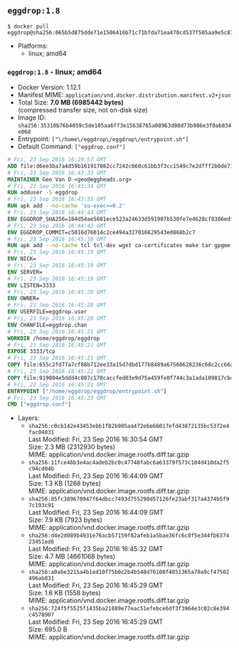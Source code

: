 ## `eggdrop:1.8`

```console
$ docker pull eggdrop@sha256:065b5d875dde71e1506416b71c71bfda71ea470cd537f505aa9e5c87610d2b78
```

-	Platforms:
	-	linux; amd64

### `eggdrop:1.8` - linux; amd64

-	Docker Version: 1.12.1
-	Manifest MIME: `application/vnd.docker.distribution.manifest.v2+json`
-	Total Size: **7.0 MB (6985442 bytes)**  
	(compressed transfer size, not on-disk size)
-	Image ID: `sha256:35310b76b4059c5de105aa6ff3e15638765a08963d80d73b986e3f0ab834e068`
-	Entrypoint: `["\/home\/eggdrop\/eggdrop\/entrypoint.sh"]`
-	Default Command: `["eggdrop.conf"]`

```dockerfile
# Fri, 23 Sep 2016 16:29:57 GMT
ADD file:d6ee3ba7a4d59b161917082cc7242c660c61bb3f3cc1549c7e2dfff2b0de7104 in / 
# Fri, 23 Sep 2016 16:43:33 GMT
MAINTAINER Geo Van O <geo@eggheads.org>
# Fri, 23 Sep 2016 16:43:34 GMT
RUN adduser -S eggdrop
# Fri, 23 Sep 2016 16:43:35 GMT
RUN apk add --no-cache 'su-exec>=0.2'
# Fri, 23 Sep 2016 16:44:43 GMT
ENV EGGDROP_SHA256=184d54ae5681ece523a24633d591907b530fe7e4628cf8386edf205a8eabf3cd
# Fri, 23 Sep 2016 16:44:43 GMT
ENV EGGDROP_COMMIT=c5016d76014c2ce494a327016629543ed868b2c7
# Fri, 23 Sep 2016 16:45:18 GMT
RUN apk add --no-cache tcl tcl-dev wget ca-certificates make tar gpgme bash build-base   && wget https://github.com/eggheads/eggdrop/archive/$EGGDROP_COMMIT.tar.gz -O develop.tar.gz  && echo "$EGGDROP_SHA256  develop.tar.gz" | sha256sum -c -   && tar -zxvf develop.tar.gz   && rm develop.tar.gz     && ( cd eggdrop-$EGGDROP_COMMIT     && ./configure --with-tclinc=/usr/include/tcl8.6/tcl.h --with-tcllib=/usr/lib/x86_64-linux-gnu/libtcl8.6.so     && make config     && make     && make install DEST=/home/eggdrop/eggdrop )   && rm -rf eggdrop-$EGGDROP_COMMIT   && mkdir /home/eggdrop/eggdrop/data   && chown -R eggdrop /home/eggdrop/eggdrop   && apk del tcl-dev wget ca-certificates make tar gpgme build-base
# Fri, 23 Sep 2016 16:45:19 GMT
ENV NICK=
# Fri, 23 Sep 2016 16:45:19 GMT
ENV SERVER=
# Fri, 23 Sep 2016 16:45:19 GMT
ENV LISTEN=3333
# Fri, 23 Sep 2016 16:45:20 GMT
ENV OWNER=
# Fri, 23 Sep 2016 16:45:20 GMT
ENV USERFILE=eggdrop.user
# Fri, 23 Sep 2016 16:45:20 GMT
ENV CHANFILE=eggdrop.chan
# Fri, 23 Sep 2016 16:45:21 GMT
WORKDIR /home/eggdrop/eggdrop
# Fri, 23 Sep 2016 16:45:21 GMT
EXPOSE 3333/tcp
# Fri, 23 Sep 2016 16:45:21 GMT
COPY file:655c2fd77a7cf08b712ee33a15d7dbd177b8489a67560628236c68c2cc66aa58 in /home/eggdrop/eggdrop 
# Fri, 23 Sep 2016 16:45:22 GMT
COPY file:919804e5ddd4c807c178caccfed03e9d75a459fe0f744c3a1ada109817cb44ec in /home/eggdrop/eggdrop/scripts/ 
# Fri, 23 Sep 2016 16:45:22 GMT
ENTRYPOINT ["/home/eggdrop/eggdrop/entrypoint.sh"]
# Fri, 23 Sep 2016 16:45:23 GMT
CMD ["eggdrop.conf"]
```

-	Layers:
	-	`sha256:c0cb142e43453ebb1f82b905aa472e6e66017efd43872135bc5372e4fac04031`  
		Last Modified: Fri, 23 Sep 2016 16:30:54 GMT  
		Size: 2.3 MB (2312930 bytes)  
		MIME: application/vnd.docker.image.rootfs.diff.tar.gzip
	-	`sha256:11fce46b3e4ac4adeb2bc0c47748fabc6a63379f573c104d410da2f5c94cd04b`  
		Last Modified: Fri, 23 Sep 2016 16:44:09 GMT  
		Size: 1.3 KB (1268 bytes)  
		MIME: application/vnd.docker.image.rootfs.diff.tar.gzip
	-	`sha256:85fc389670947f64dbcc7493d755290d57126fe23abf317a4374b5f97c193c91`  
		Last Modified: Fri, 23 Sep 2016 16:44:09 GMT  
		Size: 7.9 KB (7923 bytes)  
		MIME: application/vnd.docker.image.rootfs.diff.tar.gzip
	-	`sha256:d4e2d089b4931e76acb57159f82afeb1a5bae36fc6c8f5e344fb637423451ed6`  
		Last Modified: Fri, 23 Sep 2016 16:45:32 GMT  
		Size: 4.7 MB (4661068 bytes)  
		MIME: application/vnd.docker.image.rootfs.diff.tar.gzip
	-	`sha256:a0abe3215a4b1ed10f75b0c2b4b548d76100f4851365a70a9cf47502496ab831`  
		Last Modified: Fri, 23 Sep 2016 16:45:29 GMT  
		Size: 1.6 KB (1558 bytes)  
		MIME: application/vnd.docker.image.rootfs.diff.tar.gzip
	-	`sha256:724f5f5525f1435ba21889e77eac51efebce6df3f3964e3c02c8e394c4578907`  
		Last Modified: Fri, 23 Sep 2016 16:45:29 GMT  
		Size: 695.0 B  
		MIME: application/vnd.docker.image.rootfs.diff.tar.gzip
